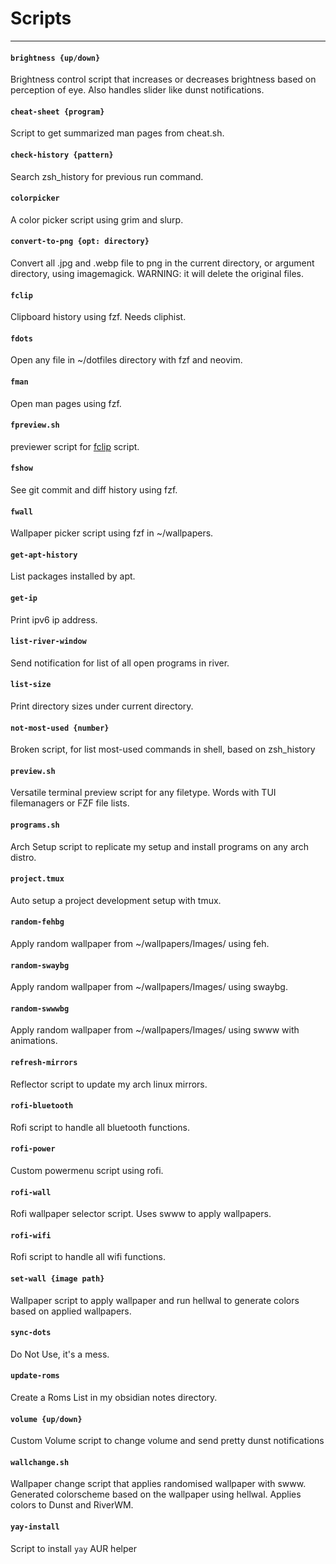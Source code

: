 # Scripts
----

#### `brightness {up/down}`
Brightness control script that increases or decreases brightness based on
perception of eye. Also handles slider like dunst notifications.

#### `cheat-sheet {program}`
Script to get summarized man pages from cheat.sh. 

#### `check-history {pattern}`
Search zsh_history for previous run command.

#### `colorpicker`
A color picker script using grim and slurp.

#### `convert-to-png {opt: directory}`
Convert all .jpg and .webp file to png in the current directory, or argument
directory, using imagemagick. WARNING: it will delete the original files.

#### `fclip`
Clipboard history using fzf. Needs cliphist.

#### `fdots`
Open any file in ~/dotfiles directory with fzf and neovim.

#### `fman`
Open man pages using fzf.

#### `fpreview.sh`
previewer script for [fclip](./fclip) script.

#### `fshow`
See git commit and diff history using fzf.

#### `fwall`
Wallpaper picker script using fzf in ~/wallpapers.

#### `get-apt-history`
List packages installed by apt.

#### `get-ip`
Print ipv6 ip address.

#### `list-river-window`
Send notification for list of all open programs in river.

#### `list-size`
Print directory sizes under current directory.

#### `not-most-used {number}`
Broken script, for list most-used commands in shell, based on zsh_history

#### `preview.sh`
Versatile terminal preview script for any filetype. Words with TUI filemanagers
or FZF file lists.

#### `programs.sh`
Arch Setup script to replicate my setup and install programs on any arch distro.

#### `project.tmux`
Auto setup a project development setup with tmux. 

#### `random-fehbg`
Apply random wallpaper from ~/wallpapers/Images/ using feh.

#### `random-swaybg`
Apply random wallpaper from ~/wallpapers/Images/ using swaybg.

#### `random-swwwbg`
Apply random wallpaper from ~/wallpapers/Images/ using swww with animations.

#### `refresh-mirrors`
Reflector script to update my arch linux mirrors.

#### `rofi-bluetooth`
Rofi script to handle all bluetooth functions.

#### `rofi-power`
Custom powermenu script using rofi.

#### `rofi-wall`
Rofi wallpaper selector script. Uses swww to apply wallpapers.

#### `rofi-wifi`
Rofi script to handle all wifi functions.

#### `set-wall {image path}`
Wallpaper script to apply wallpaper and run hellwal to generate colors
based on applied wallpapers.

#### `sync-dots`
Do Not Use, it's a mess.

#### `update-roms`
Create a Roms List in my obsidian notes directory.

#### `volume {up/down}`
Custom Volume script to change volume and send pretty dunst notifications

#### `wallchange.sh`
Wallpaper change script that applies randomised wallpaper with swww. Generated
colorscheme based on the wallpaper using hellwal. Applies colors to Dunst and
RiverWM.

#### `yay-install`
Script to install `yay` AUR helper
